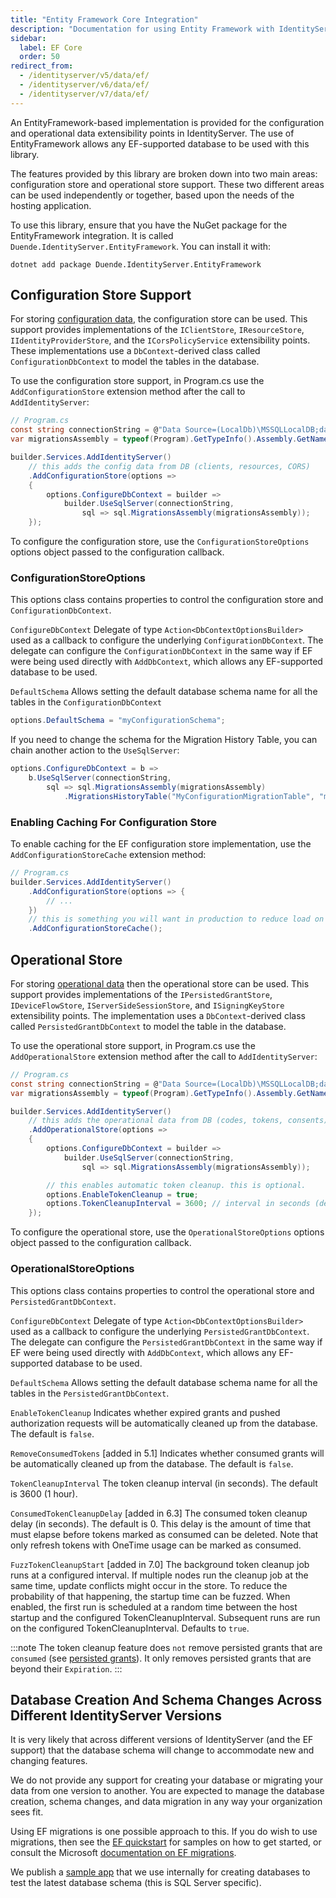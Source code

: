 ```yaml
---
title: "Entity Framework Core Integration"
description: "Documentation for using Entity Framework with IdentityServer to store configuration and operational data in any EF-supported database"
sidebar:
  label: EF Core
  order: 50
redirect_from:
  - /identityserver/v5/data/ef/
  - /identityserver/v6/data/ef/
  - /identityserver/v7/data/ef/
---
```


An EntityFramework-based implementation is provided for the configuration and operational data extensibility points in IdentityServer.
The use of EntityFramework allows any EF-supported database to be used with this library.

The features provided by this library are broken down into two main areas: configuration store and operational store support.
These two different areas can be used independently or together, based upon the needs of the hosting application.

To use this library, ensure that you have the NuGet package for the EntityFramework integration. 
It is called `Duende.IdentityServer.EntityFramework`.
You can install it with:

```
dotnet add package Duende.IdentityServer.EntityFramework
```

## Configuration Store Support
For storing [configuration data](/identityserver/configuration/), the configuration store can be used.
This support provides implementations of the `IClientStore`, `IResourceStore`, `IIdentityProviderStore`, and the `ICorsPolicyService` extensibility points.
These implementations use a `DbContext`-derived class called `ConfigurationDbContext` to model the tables in the database.

To use the configuration store support, in Program.cs use the `AddConfigurationStore` extension method after the call to `AddIdentityServer`:

```csharp
// Program.cs
const string connectionString = @"Data Source=(LocalDb)\MSSQLLocalDB;database=YourIdentityServerDatabase;trusted_connection=yes;";
var migrationsAssembly = typeof(Program).GetTypeInfo().Assembly.GetName().Name;

builder.Services.AddIdentityServer()
    // this adds the config data from DB (clients, resources, CORS)
    .AddConfigurationStore(options =>
    {
        options.ConfigureDbContext = builder =>
            builder.UseSqlServer(connectionString,
                sql => sql.MigrationsAssembly(migrationsAssembly));
    });
```

To configure the configuration store, use the `ConfigurationStoreOptions` options object passed to the configuration callback.

### ConfigurationStoreOptions
This options class contains properties to control the configuration store and `ConfigurationDbContext`.

`ConfigureDbContext`
    Delegate of type `Action<DbContextOptionsBuilder>` used as a callback to configure the underlying `ConfigurationDbContext`.
    The delegate can configure the `ConfigurationDbContext` in the same way if EF were being used directly with `AddDbContext`, which allows any EF-supported database to be used.

`DefaultSchema`
    Allows setting the default database schema name for all the tables in the `ConfigurationDbContext`

```csharp
options.DefaultSchema = "myConfigurationSchema";      
```

If you need to change the schema for the Migration History Table, you can chain another action to the `UseSqlServer`:

```csharp
options.ConfigureDbContext = b =>
    b.UseSqlServer(connectionString,
        sql => sql.MigrationsAssembly(migrationsAssembly)
            .MigrationsHistoryTable("MyConfigurationMigrationTable", "myConfigurationSchema"));
```

### Enabling Caching For Configuration Store

To enable caching for the EF configuration store implementation, use the `AddConfigurationStoreCache` extension method:

```csharp
// Program.cs
builder.Services.AddIdentityServer()
    .AddConfigurationStore(options => {
        // ... 
    })
    // this is something you will want in production to reduce load on and requests to the DB
    .AddConfigurationStoreCache();
```

## Operational Store
For storing [operational data](/identityserver/data/operational/) then the operational store can be used.
This support provides implementations of the `IPersistedGrantStore`, `IDeviceFlowStore`, `IServerSideSessionStore`, and `ISigningKeyStore` extensibility points.
The implementation uses a `DbContext`-derived class called `PersistedGrantDbContext` to model the table in the database.

To use the operational store support, in Program.cs use the `AddOperationalStore` extension method after the call to `AddIdentityServer`:

```csharp
// Program.cs
const string connectionString = @"Data Source=(LocalDb)\MSSQLLocalDB;database=YourIdentityServerDatabase;trusted_connection=yes;";
var migrationsAssembly = typeof(Program).GetTypeInfo().Assembly.GetName().Name;

builder.Services.AddIdentityServer()
    // this adds the operational data from DB (codes, tokens, consents)
    .AddOperationalStore(options =>
    {
        options.ConfigureDbContext = builder =>
            builder.UseSqlServer(connectionString,
                sql => sql.MigrationsAssembly(migrationsAssembly));

        // this enables automatic token cleanup. this is optional.
        options.EnableTokenCleanup = true;
        options.TokenCleanupInterval = 3600; // interval in seconds (default is 3600)
    });
```

To configure the operational store, use the `OperationalStoreOptions` options object passed to the configuration callback.

### OperationalStoreOptions
This options class contains properties to control the operational store and `PersistedGrantDbContext`.

`ConfigureDbContext`
    Delegate of type `Action<DbContextOptionsBuilder>` used as a callback to configure the underlying `PersistedGrantDbContext`.
    The delegate can configure the `PersistedGrantDbContext` in the same way if EF were being used directly with `AddDbContext`, which allows any EF-supported database to be used.

`DefaultSchema`
    Allows setting the default database schema name for all the tables in the `PersistedGrantDbContext`.

`EnableTokenCleanup`
    Indicates whether expired grants and pushed authorization requests will be automatically cleaned up from the database. The default is `false`.

`RemoveConsumedTokens` [added in 5.1]
    Indicates whether consumed grants will be automatically cleaned up from the database. The default is `false`.
        
`TokenCleanupInterval`
    The token cleanup interval (in seconds). The default is 3600 (1 hour).

`ConsumedTokenCleanupDelay` [added in 6.3]
    The consumed token cleanup delay (in seconds). The default is 0. This delay is the amount of time that must elapse before tokens marked as consumed can be deleted. Note that only refresh tokens with
    OneTime usage can be marked as consumed. 

`FuzzTokenCleanupStart` [added in 7.0]
    The background token cleanup job runs at a configured interval. If multiple nodes run the cleanup job at the same time, update conflicts might occur in the store. To reduce the probability of that happening, the startup time can be fuzzed. When enabled, the first run is scheduled at a random time between the host startup and the configured
    TokenCleanupInterval. Subsequent runs are run on the configured TokenCleanupInterval. Defaults to `true`.


:::note
The token cleanup feature does `not` remove persisted grants that are `consumed` (see [persisted grants](/identityserver/reference/stores/persisted-grant-store/)). It only removes persisted grants that are beyond their `Expiration`.
:::

## Database Creation And Schema Changes Across Different IdentityServer Versions

It is very likely that across different versions of IdentityServer (and the EF support) that the database schema will change to accommodate new and changing features.

We do not provide any support for creating your database or migrating your data from one version to another. 
You are expected to manage the database creation, schema changes, and data migration in any way your organization sees fit.

Using EF migrations is one possible approach to this. 
If you do wish to use migrations, then see the [EF quickstart](/identityserver/quickstarts/4-entity-framework/) for samples on how to get started, or consult the Microsoft [documentation on EF migrations](https://docs.microsoft.com/en-us/ef/core/managing-schemas/migrations/index).

We publish a [sample app](https://github.com/DuendeSoftware/products/tree/main/identity-server/migrations/IdentityServerDb) that we use internally for creating databases to test the latest database schema (this is SQL Server specific).
